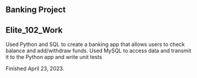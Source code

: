 ## Banking Project
## Elite_102_Work

Used Python and SQL to create a banking app that allows users to check balance and add/withdraw funds. 
Used MySQL to access data and transmit it to the Python app and write unit tests

Finished April 23, 2023.
